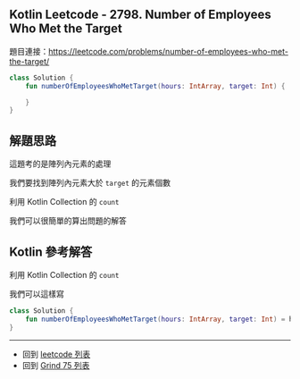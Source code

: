 ## Kotlin Leetcode - 2798. Number of Employees Who Met the Target

題目連接：<https://leetcode.com/problems/number-of-employees-who-met-the-target/>

```kotlin
class Solution {
    fun numberOfEmployeesWhoMetTarget(hours: IntArray, target: Int) {

    }
}
```

## 解題思路

這題考的是陣列內元素的處理

我們要找到陣列內元素大於 `target` 的元素個數

利用 Kotlin Collection 的 `count`

我們可以很簡單的算出問題的解答

## Kotlin 參考解答

利用 Kotlin Collection 的 `count`

我們可以這樣寫

```kotlin
class Solution {
    fun numberOfEmployeesWhoMetTarget(hours: IntArray, target: Int) = hours.count { it >= target }
}
```

------

- 回到 [leetcode 列表](index.md)
- 回到 [Grind 75 列表](grind75.md)
